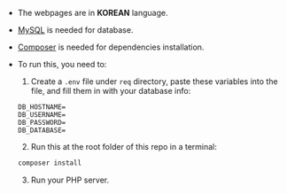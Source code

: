 - The webpages are in **KOREAN** language.

- [MySQL](https://www.mysql.com/) is needed for database.

- [Composer](https://getcomposer.org/) is needed for dependencies installation.

- To run this, you need to:

  1. Create a `.env` file under `req` directory, paste these variables into the file, and fill them in with your database info:

  ```
  DB_HOSTNAME=
  DB_USERNAME=
  DB_PASSWORD=
  DB_DATABASE=
  ```

  2. Run this at the root folder of this repo in a terminal:
  ```bash
  composer install
  ```

  3. Run your PHP server.